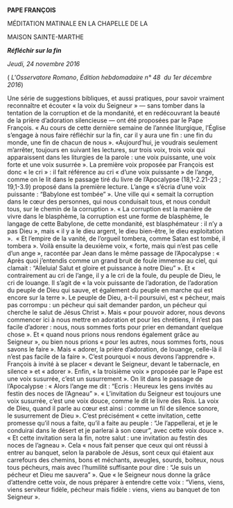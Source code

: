 **PAPE FRANÇOIS**

MÉDITATION MATINALE EN LA CHAPELLE DE LA

MAISON SAINTE-MARTHE

***Réfléchir sur la fin***

*Jeudi, 24 novembre 2016*

( *L'Osservatore Romano*, *Édition hebdomadaire n° 48  du 1er décembre 2016*)

Une série de suggestions bibliques, et aussi pratiques, pour savoir vraiment reconnaître et écouter « la voix du Seigneur » — sans tomber dans la tentation de la corruption et de la mondanité, et en redécouvrant la beauté de la prière d’adoration silencieuse — ont été proposées par le Pape François. « Au cours de cette dernière semaine de l’année liturgique, l’Église s’engage à nous faire réfléchir sur la fin, car il y aura une fin : une fin du monde, une fin de chacun de nous ». «Aujourd’hui, je voudrais seulement m’arrêter, toujours en suivant les lectures, sur trois voix, trois voix qui apparaissent dans les liturgies de la parole : une voix puissante, une voix forte et une voix susurrée ». La première voix proposée par François est donc « le cri » : il fait référence au cri « d’une voix puissante » de l’ange, comme on le lit dans le passage tiré du livre de l’Apocalypse (18,1-2.21-23 ; 19,1-3.9) proposé dans la première lecture. L’ange « s’écria d’une voix puissante : “Babylone est tombée” ». Une ville qui « semait la corruption dans le cœur des personnes, qui nous conduisait tous, et nous conduit tous, sur le chemin de la corruption ». « La corruption est la manière de vivre dans le blasphème, la corruption est une forme de blasphème, le langage de cette Babylone, de cette mondanité, est blasphémateur : il n’y a pas Dieu », mais « il y a le dieu argent, le dieu bien-être, le dieu exploitation ».  « Et l’empire de la vanité, de l’orgueil tombera, comme Satan est tombé, il tombera ». Voilà ensuite la deuxième voix, « forte, mais qui n’est pas celle d’un ange », racontée par Jean dans le même passage de l’Apocalypse : « Après quoi j’entendis comme un grand bruit de foule immense au ciel, qui clamait : “Alleluia! Salut et gloire et puissance à notre Dieu” ». Et « contrairement au cri de l’ange, il y a le cri de la foule, du peuple de Dieu, le cri de louange. Il s’agit de « la voix puissante de l’adoration, de l’adoration du peuple de Dieu qui sauve, et également du peuple en marche qui est encore sur la terre ». Le peuple de Dieu, a-t-il poursuivi, est « pécheur, mais pas corrompu : un pécheur qui sait demander pardon, un pécheur qui cherche le salut de Jésus Christ ». Mais « pour pouvoir adorer, nous devons commencer ici à nous mettre en adoration et pour les chrétiens, il n’est pas facile d’adorer : nous, nous sommes forts pour prier en demandant quelque chose ». Et « quand nous prions nous rendons également grâce au Seigneur », ou bien nous prions « pour les autres, nous sommes forts, nous savons le faire ». Mais « adorer, la prière d’adoration, de louange, celle-là il n’est pas facile de la faire ». C’est pourquoi « nous devons l’apprendre ». François à invité à se placer « devant le Seigneur, devant le tabernacle, en silence » et « adorer ». Enfin, « la troisième voix » proposée par le Pape est une voix susurrée, c’est un susurrement ». On lit dans le passage de l’Apocalypse : « Alors l’ange me dit : “Ecris : Heureux les gens invités au festin des noces de l’Agneau” ». « L’invitation du Seigneur est toujours une voix susurrée, c’est une voix douce, comme le dit le livre des Rois. La voix de Dieu, quand il parle au cœur est ainsi : comme un fil de silence sonore, le susurrement de Dieu ». C’est précisément « cette invitation, cette promesse qu’il nous a faite, qu’il a faite au peuple : “Je l’appellerai, et je le conduirai dans le désert et je parlerai à son cœur”, avec cette voix douce ». « Et cette invitation sera la fin, notre salut : une invitation au festin des noces de l’agneau ». Cela « nous fait penser que ceux qui ont réussi à entrer au banquet, selon la parabole de Jésus, sont ceux qui étaient aux carrefours des chemins, bons et méchants, aveugles, sourds, boiteux, nous tous pécheurs, mais avec l’humilité suffisante pour dire : “Je suis un pécheur et Dieu me sauvera” ». Que « le Seigneur nous donne la grâce d’attendre cette voix, de nous préparer à entendre cette voix : “Viens, viens, viens serviteur fidèle, pécheur mais fidèle : viens, viens au banquet de ton Seigneur ».